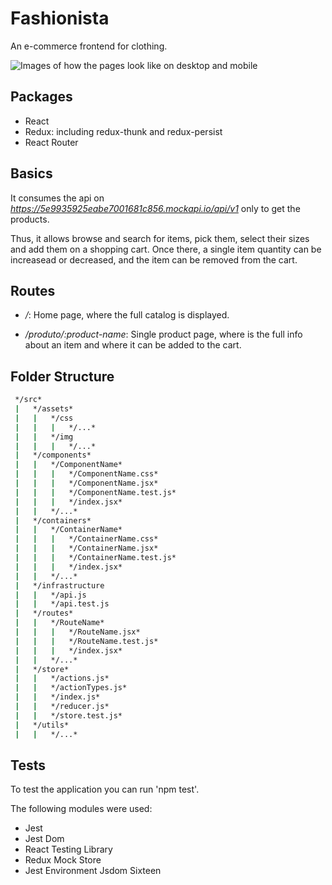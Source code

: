# Fashionista

An e-commerce frontend for clothing.

![Images of how the pages look like on desktop and mobile](/public/showoff.png)


## Packages

* React
* Redux: including redux-thunk and redux-persist
* React Router


## Basics

It consumes the api on *https://5e9935925eabe7001681c856.mockapi.io/api/v1* only to get the products.

Thus, it allows browse and search for items, pick them, select their sizes and add them on a shopping cart. Once there, a single item quantity can be increasead or decreased, and the item can be removed from the cart.


## Routes

* */*: Home page, where the full catalog is displayed.

* */produto/:product-name*: Single product page, where is the full info about an item and where it can be added to the cart.


## Folder Structure

```bash
 */src*
 |   */assets*
 |   |   */css
 |   |   |   */...*
 |   |   */img
 |   |   |   */...*
 |   */components*
 |   |   */ComponentName*
 |   |   |   */ComponentName.css*
 |   |   |   */ComponentName.jsx*
 |   |   |   */ComponentName.test.js*
 |   |   |   */index.jsx*
 |   |   */...*
 |   */containers*
 |   |   */ContainerName*
 |   |   |   */ContainerName.css*
 |   |   |   */ContainerName.jsx*
 |   |   |   */ContainerName.test.js*
 |   |   |   */index.jsx*
 |   |   */...*
 |   */infrastructure
 |   |   */api.js
 |   |   */api.test.js
 |   */routes*
 |   |   */RouteName*
 |   |   |   */RouteName.jsx*
 |   |   |   */RouteName.test.js*
 |   |   |   */index.jsx*
 |   |   */...*
 |   */store*
 |   |   */actions.js*
 |   |   */actionTypes.js*
 |   |   */index.js*
 |   |   */reducer.js*
 |   |   */store.test.js*
 |   */utils*
 |   |   */...*

```

## Tests

To test the application you can run 'npm test'.

The following modules were used:

* Jest
* Jest Dom
* React Testing Library
* Redux Mock Store
* Jest Environment Jsdom Sixteen